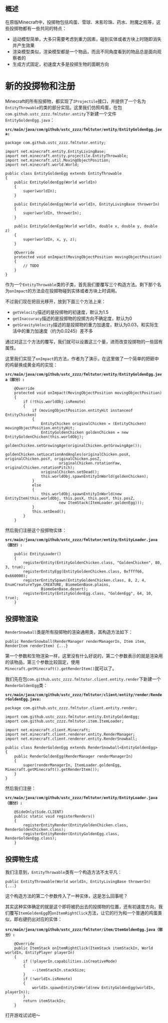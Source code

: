 ## 概述

在原版Minecraft中，投掷物包括鸡蛋、雪球、末影珍珠、药水、附魔之瓶等，这些投掷物都有一些共同的特点：

* 运动模型简单，大多只需要考虑到重力因素，碰到实体或者方块上时随即消失并产生效果
* 渲染模型类似，渲染模型都是一个物品，而且不同角度看到的物品总是面向观察者的
* 生成方式固定，初速度大多是投掷生物的面朝方向

# 新的投掷物和注册

Minecraft的所有投掷物，都实现了`IProjectile`接口，并提供了一个名为`EntityThrowable`的类的部分实现。这里我们仿照鸡蛋，在包`com.github.ustc_zzzz.fmltutor.entity`下新建一个文件`EntityGoldenEgg.java`：

**`src/main/java/com/github/ustc_zzzz/fmltutor/entity/EntityGoldenEgg.java:`**

    package com.github.ustc_zzzz.fmltutor.entity;
    
    import net.minecraft.entity.EntityLivingBase;
    import net.minecraft.entity.projectile.EntityThrowable;
    import net.minecraft.util.MovingObjectPosition;
    import net.minecraft.world.World;
    
    public class EntityGoldenEgg extends EntityThrowable
    {
        public EntityGoldenEgg(World worldIn)
        {
            super(worldIn);
        }
    
        public EntityGoldenEgg(World worldIn, EntityLivingBase throwerIn)
        {
            super(worldIn, throwerIn);
        }
    
        public EntityGoldenEgg(World worldIn, double x, double y, double z)
        {
            super(worldIn, x, y, z);
        }
    
        @Override
        protected void onImpact(MovingObjectPosition movingObjectPosition)
        {
            // TODO
        }
    }

作为一个`EntityThrowable`类的子类，首先我们要覆写三个构造方法。剩下那个名为`onImpact`的方法会在投掷物碰到实体或者方块上时调用。

不过我们现在把目光移开，放到下面三个方法上来：

* `getVelocity`描述的是投掷物的初速度，默认为1.5
* `getInaccuracy`描述的是投掷物的投掷方向不确定度，默认为0
* `getGravityVelocity`描述的是投掷物的重力加速度，默认为0.03，和实际生活中的重力加速度（约为0.0245）差不多

通过对这三个方法的覆写，我们就可以设置这三个量，进而改变投掷物的一些固有属性。

这里我们实现了`onImpact`的方法，作者为了演示，在这里做了一个简单的把砸中的鸡替换成黄金鸡的实现：

**`src/main/java/com/github/ustc_zzzz/fmltutor/entity/EntityGoldenEgg.java（部分）:`**

        @Override
        protected void onImpact(MovingObjectPosition movingObjectPosition)
        {
            if (!this.worldObj.isRemote)
            {
                if (movingObjectPosition.entityHit instanceof EntityChicken)
                {
                    EntityChicken originalChicken = (EntityChicken) movingObjectPosition.entityHit;
                    EntityGoldenChicken goldenChicken = new EntityGoldenChicken(this.worldObj);
                    goldenChicken.setGrowingAge(originalChicken.getGrowingAge());
                    goldenChicken.setLocationAndAngles(originalChicken.posX, originalChicken.posY, originalChicken.posZ,
                            originalChicken.rotationYaw, originalChicken.rotationPitch);
                    originalChicken.setDead();
                    this.worldObj.spawnEntityInWorld(goldenChicken);
                }
                else
                {
                    this.worldObj.spawnEntityInWorld(new EntityItem(this.worldObj, this.posX, this.posY, this.posZ,
                            new ItemStack(ItemLoader.goldenEgg)));
                }
                this.setDead();
            }
        }

然后我们注册这个投掷物实体：

**`src/main/java/com/github/ustc_zzzz/fmltutor/entity/EntityLoader.java（部分）:`**

        public EntityLoader()
        {
            registerEntity(EntityGoldenChicken.class, "GoldenChicken", 80, 3, true);
            registerEntityEgg(EntityGoldenChicken.class, 0xffff66, 0x660000);
            registerEntitySpawn(EntityGoldenChicken.class, 8, 2, 4, EnumCreatureType.CREATURE, BiomeGenBase.plains,
                    BiomeGenBase.desert);
            registerEntity(EntityGoldenEgg.class, "GoldenEgg", 64, 10, true);
        }

## 投掷物渲染

`RenderSnowball`类是所有投掷物的渲染通用类，其构造方法如下：

    public RenderSnowball(RenderManager renderManagerIn, Item item, RenderItem renderItem) {...}

第一个参数和生物渲染一样，这里没有什么好说的，第二个参数表示的就是渲染用的该物品，第三个参数比较固定，使用`Minecraft.getMinecraft().getRenderItem()`就可以了。

我们先在包`com.github.ustc_zzzz.fmltutor.client.entity.render`下新建一个`RenderGoldenEgg`类：

**`src/main/java/com/github/ustc_zzzz/fmltutor/client/entity/render/RenderGoldenEgg.java:`**

    package com.github.ustc_zzzz.fmltutor.client.entity.render;
    
    import com.github.ustc_zzzz.fmltutor.entity.EntityGoldenEgg;
    import com.github.ustc_zzzz.fmltutor.item.ItemLoader;
    
    import net.minecraft.client.Minecraft;
    import net.minecraft.client.renderer.entity.RenderManager;
    import net.minecraft.client.renderer.entity.RenderSnowball;
    
    public class RenderGoldenEgg extends RenderSnowball<EntityGoldenEgg>
    {
        public RenderGoldenEgg(RenderManager renderManagerIn)
        {
            super(renderManagerIn, ItemLoader.goldenEgg, Minecraft.getMinecraft().getRenderItem());
        }
    }

然后我们注册：

**`src/main/java/com/github/ustc_zzzz/fmltutor/entity/EntityLoader.java（部分）:`**

        @SideOnly(Side.CLIENT)
        public static void registerRenders()
        {
            registerEntityRender(EntityGoldenChicken.class, RenderGoldenChicken.class);
            registerEntityRender(EntityGoldenEgg.class, RenderGoldenEgg.class);
        }

## 投掷物生成

我们注意到，`EntityThrowable`类有一个构造方法不太平凡：

    public EntityThrowable(World worldIn, EntityLivingBase throwerIn) {...}

这个构造方法的第二个参数传入了一种实体，这是怎么回事呢？

其实这种实体确定的就是这个即将被扔出去的投掷物的位置，还有初速度方向，我们覆写`ItemGoldenEgg`的`onItemRightClick`方法，让它的行为和一个普通的鸡蛋类似，即右键扔出对应的实体：

**`src/main/java/com/github/ustc_zzzz/fmltutor/item/ItemGoldenEgg.java（部分）:`**

        @Override
        public ItemStack onItemRightClick(ItemStack itemStackIn, World worldIn, EntityPlayer playerIn)
        {
            if (!playerIn.capabilities.isCreativeMode)
            {
                --itemStackIn.stackSize;
            }
            if (!worldIn.isRemote)
            {
                worldIn.spawnEntityInWorld(new EntityGoldenEgg(worldIn, playerIn));
            }
            return itemStackIn;
        }

打开游戏试试吧～
